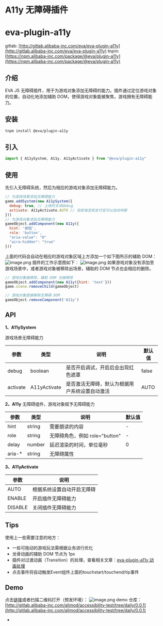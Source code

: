 # A11y 无障碍插件

# eva-plugin-a11y
gitlab: [http://gitlab.alibaba-inc.com/eva/eva-plugin-a11y](http://gitlab.alibaba-inc.com/eva/eva-plugin-a11y)
tnpm: [https://npm.alibaba-inc.com/package/@eva/plugin-a11y](https://npm.alibaba-inc.com/package/@eva/plugin-a11y)


## 介绍


EVA JS 无障碍插件，用于为游戏对象添加无障碍的能力。插件通过定位游戏对象的位置，自动化地添加辅助 DOM，使得游戏对象能被聚焦，游戏拥有无障碍能力。
## 安装


```bash
tnpm install @eva/plugin-a11y
```


## 引入


```javascript
import { A11ySystem, A11y, A11yActivate } from "@eva/plugin-a11y"
```


## 使用
先引入无障碍系统，然后为相应的游戏对象添加无障碍能力。


```javascript
// 为游戏场景添加无障碍能力
game.addSystem(new A11ySystem({
  debug: true, // 上线时关闭debug
  activate: A11yActivate.AUTO // 目前淘宝和支付宝可以自动判断
}))
// 为游戏对象添加无障碍能力
gameObject.addComponent(new A11y({
  hint: '按钮',
  role: 'button',
  "aria-value": "0"
  "aira-hidden": "true"
}))
```


上面的代码会自动在相应的游戏对象区域上方添加一个如下图所示的辅助 DOM：
![image.png](https://cdn.nlark.com/yuque/0/2020/png/305130/1596713708115-eeea0f19-176f-4f8c-8a3b-847949e70e34.png#align=left&display=inline&height=367&margin=%5Bobject%20Object%5D&name=image.png&originHeight=734&originWidth=2098&size=1649126&status=done&style=none&width=1049)
插件的工作示意图如下：
![image.png](https://cdn.nlark.com/yuque/0/2020/png/305130/1597806855045-756a3631-e929-47cd-b78d-a4cff699f7c8.png#align=left&display=inline&height=850&margin=%5Bobject%20Object%5D&name=image.png&originHeight=1700&originWidth=3332&size=2346198&status=done&style=none&width=1666)
如果游戏对象没有添加至游戏场景中，或者游戏对象被移除出场景，辅助的 DOM 节点也会相应的删除。
```javascript
// 游戏对象被移除，辅助 DOM 也被移除
gameObject.addComponent(new A11y({hint: 'text'}))
game.scene.removeChild(gameObject)

// 游戏对象直接移除无障碍 DOM
gameObject.removeComponent('A11y')
```


## API


**1、A11ySystem**


游戏场景无障碍能力

| 参数 | 类型 | 说明 | 默认值 |
| --- | --- | --- | --- |
| debug | boolean | 是否开启调试，开启后会出现红色遮罩 | false |
| activate | A11yActivate | 是否激活无障碍，默认为根据用户系统设置自动激活 | AUTO |



**2、A11y**
无障碍组件，游戏对象赋予无障碍能力

| 参数 | 类型 | 说明 | 默认值 |
| --- | --- | --- | --- |
| hint | string | 需要朗读的内容 | - |
| role | string | 无障碍角色，例如 role="button" | - |
| delay | number | 延迟渲染的时间，单位毫秒 | 0 |
| aria-* | string | 无障碍属性 |  |



**3、A11yActivate**

| 参数 | 说明 |
| --- | --- |
| AUTO | 根据系统设置自动开启无障碍 |
| ENABLE | 开启插件无障碍能力 |
| DISABLE | 关闭插件无障碍能力 |



## Tips
使用上一些需要注意的地方：

- 一些可拖动的游戏玩法需根据业务进行优化
- 龙骨动画的辅助 DOM 节点为 1px
- 插件对过渡动画（Transition）的处理，查看相关文章：[eva-plugin-a11y 动画处理](https://yuque.antfin-inc.com/docs/share/2b93b28e-2b15-4f9b-affa-a9a49ee8acb1)
- 点击事件将自动触发Event组件上面的touchstart/touchend/tip事件



## Demo
点击[链接](https://pre-wormhole.tmall.com/wow/z/hdwk/hdsolution2/a11y-test?wh_biz=tm&wh_showError=true)或者扫描二维码打开（预发环境）：
![image.png](https://cdn.nlark.com/yuque/0/2020/png/305130/1597644781557-04fea778-5983-460d-990e-5429af637e97.png#align=left&display=inline&height=347&margin=%5Bobject%20Object%5D&name=image.png&originHeight=347&originWidth=346&size=46105&status=done&style=none&width=346)
demo 仓库：[http://gitlab.alibaba-inc.com/alimod/accessibility-test/tree/daily/0.0.1](http://gitlab.alibaba-inc.com/alimod/accessibility-test/tree/daily/0.0.1)

- 

